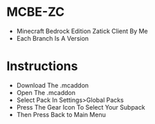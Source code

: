 # MCBE-ZC
- Minecraft Bedrock Edition Zatick Client By Me
- Each Branch Is A Version

# Instructions
- Download The .mcaddon
- Open The .mcaddon
- Select Pack In Settings>Global Packs
- Press The Gear Icon To Select Your Subpack
- Then Press Back to Main Menu
